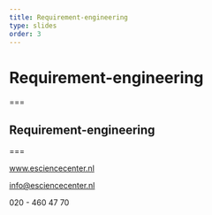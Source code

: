 ```yaml
---
title: Requirement-engineering 
type: slides
order: 3
---
```


<!-- .slide: data-state="title" -->

# Requirement-engineering

===

<!-- .slide: data-state="standard" -->

## Requirement-engineering <TODO> 
 

===

<!-- .slide: data-state="keepintouch" -->

www.esciencecenter.nl

info@esciencecenter.nl
 
020 - 460 47 70   
